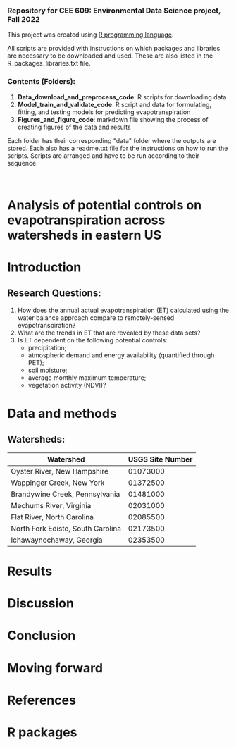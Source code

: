 ### Repository for CEE 609: Environmental Data Science project, Fall 2022

This project was created using [R programming language](https://www.r-project.org/).

All scripts are provided with instructions on which packages and libraries are necessary to be downloaded and used. These are also listed in the R_packages_libraries.txt file.

### Contents (Folders):

1. **Data_download_and_preprocess_code**: R scripts for downloading data
2. **Model_train_and_validate_code**: R script and data for formulating, fitting, and testing models for predicting evapotranspiration
3. **Figures_and_figure_code**: markdown file showing the process of creating figures of the data and results

Each folder has their corresponding "data" folder where the outputs are stored. Each also has a readme.txt file for the instructions on how to run the scripts. Scripts are arranged and have to be run according to their sequence.

&nbsp;

# Analysis of potential controls on evapotranspiration across watersheds in eastern US

# Introduction

## Research Questions:

1. How does the annual actual evapotranspiration (ET) calculated using the water balance approach compare to remotely-sensed evapotranspiration?
2. What are the trends in ET that are revealed by these data sets?
3. Is ET dependent on the following potential controls: 
    - precipitation;
    - atmospheric demand and energy availability (quantified through PET);
    - soil moisture;
    - average monthly maximum temperature;
    - vegetation activity (NDVI)?


# Data and methods

## Watersheds:

| Watershed  | USGS Site Number |
| ------------- | ------------- |
| Oyster River, New Hampshire  | 01073000  |
| Wappinger Creek, New York  | 01372500  |
| Brandywine Creek, Pennsylvania  | 01481000  |
| Mechums River, Virginia  | 02031000  |
| Flat River, North Carolina  | 02085500  |
| North Fork Edisto, South Carolina  | 02173500  |
| Ichawaynochaway, Georgia  | 02353500  |


# Results

# Discussion

# Conclusion

# Moving forward

# References

# R packages
